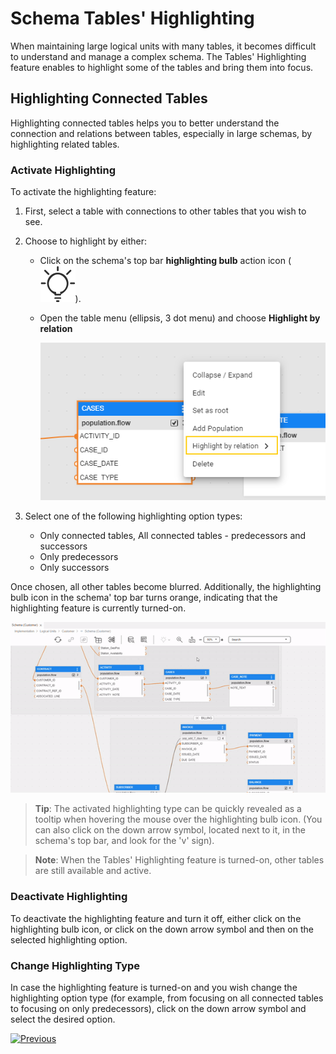 <web>

# Schema Tables' Highlighting

When maintaining large logical units with many tables, it becomes difficult to understand and manage a complex schema. The Tables' Highlighting feature enables to highlight some of the tables and bring them into focus.



## Highlighting Connected Tables 

Highlighting connected tables helps you to better understand the connection and relations between tables, especially in large schemas, by highlighting related tables.



### Activate Highlighting

To activate the highlighting feature: 

1. First, select a table with connections to other tables that you wish to see. 

2. Choose to highlight by either:

   - Click on the schema's top bar **highlighting bulb** action icon ( ![](images/web/light-off.svg)). 

   - Open the table menu (ellipsis, 3 dot menu) and choose **Highlight by relation**

     ![](images/web/20_highlight_menu.png)

3. Select one of the following highlighting option types:

   - Only connected tables, All connected tables - predecessors and successors
   - Only predecessors
   - Only successors



Once chosen, all other tables become blurred. Additionally, the highlighting bulb icon in the schema' top bar turns orange, indicating that the highlighting feature is currently turned-on.



![](images/web/20_highlight_connected.gif)



> **Tip**: The activated highlighting type can be quickly revealed as a tooltip when hovering the mouse over the highlighting bulb icon. (You can also click on the down arrow symbol, located next to it, in the schema's top bar, and look for the 'v' sign). 

> **Note**: When the Tables' Highlighting feature is turned-on, other tables are still available and active.



### Deactivate Highlighting

To deactivate the highlighting feature and turn it off, either click on the highlighting bulb icon, or click on the down arrow symbol and then on the selected highlighting option.

### Change Highlighting Type

In case the highlighting feature is turned-on and you wish change the highlighting option type (for example, from focusing on all connected tables to focusing on only predecessors), click on the down arrow symbol and select the desired option.



[![Previous](/articles/images/Previous.png)](/articles/03_logical_units/17_LU_schema_change_root_table.md)



</web>
